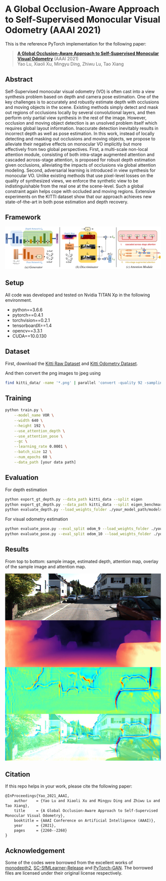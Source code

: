 # A Global Occlusion-Aware Approach to Self-Supervised Monocular Visual Odometry (AAAI 2021)

This is the reference PyTorch implementation for the following paper:

> [**A Global Occlusion-Aware Approach to Self-Supervised Monocular Visual Odometry**](https://ojs.aaai.org/index.php/AAAI/article/view/16325/16132) (AAAI 2021)<br>
> Yao Lu, Xiaoli Xu, Mingyu Ding, Zhiwu Lu, Tao Xiang<br>

## Abstract

Self-Supervised monocular visual odometry (VO) is often cast into a view synthesis problem based on depth and camera pose estimation. One of the key challenges is to accurately and robustly estimate depth with occlusions and moving objects in the scene. Existing methods simply detect and mask out regions of occlusions locally by several convolutional layers, and then perform only partial view synthesis in the rest of the image. However, occlusion and moving object detection is an unsolved problem itself which requires global layout information. Inaccurate detection inevitably results in incorrect depth as well as pose estimation. In this work, instead of locally detecting and masking out occlusions and moving objects, we propose to alleviate their negative effects on monocular VO implicitly but more effectively from two global perspectives. First, a multi-scale non-local attention module, consisting of both intra-stage augmented attention and cascaded across-stage attention, is proposed for robust depth estimation given occlusions, alleviating the impacts of occlusions via global attention modeling. Second, adversarial learning is introduced in view synthesis for monocular VO. Unlike existing methods that use pixel-level losses on the quality of synthesized views, we enforce the synthetic view to be indistinguishable from the real one at the scene-level. Such a global constraint again helps cope with occluded and moving regions. Extensive experiments on the KITTI dataset show that our approach achieves new state-of-the-art in both pose estimation and depth recovery.

## Framework

![framework](./figures/framework.png)

## Setup

All code was developed and tested on Nvidia TITAN Xp in the following environment.
- python==3.6.6
- pytorch==0.4.1
- torchvision==0.2.1
- tensorboardX==1.4
- opencv==3.3.1
- CUDA==10.0.130

## Dataset
First, download the [Kitti Raw Dataset](http://www.cvlibs.net/datasets/kitti/raw_data.php) and [Kitti Odometry Dataset](http://www.cvlibs.net/datasets/kitti/eval_odometry.php).

And then convert the png images to jpeg using

```bash
find kitti_data/ -name '*.png' | parallel 'convert -quality 92 -sampling-factor 2x2,1x1,1x1 {.}.png {.}.jpg && rm {}'
```

## Training

```bash
python train.py \
    --model_name VOR \
    --width 640 \
    --height 192 \
    --use_attention_depth \
    --use_attention_pose \
    --gc \
    --learning_rate 0.0001 \
    --batch_size 12 \
    --num_epochs 60 \
    --data_path [your data path]
```

## Evaluation

For depth estimation

```bash
python export_gt_depth.py --data_path kitti_data --split eigen
python export_gt_depth.py --data_path kitti_data --split eigen_benchmark
python evaluate_depth.py --load_weights_folder ./your_model_path/models/weights_59/ --eval_mono
```

For visual odometry estimation

```bash
python evaluate_pose.py --eval_split odom_9 --load_weights_folder ./your_model_path/models/weights_59 --data_path kitti_odom/
python evaluate_pose.py --eval_split odom_10 --load_weights_folder ./your_model_path/models/weights_59 --data_path kitti_odom/
```

## Results
From top to bottom: sample image, estimated depth, attention map, overlay of the sample image and attention map.

![](./figures/1.png)

## Citation
If this repo helps in your work, please cite the following paper:

```
@InProceedings{Yao_2021_AAAI,
    author    = {Yao Lu and Xiaoli Xu and Mingyu Ding and Zhiwu Lu and Tao Xiang},
    title     = {A Global Occlusion-Aware Approach to Self-Supervised Monocular Visual Odometry},
    booktitle = {AAAI Conference on Artificial Intelligence (AAAI)},
    year      = {2021},
    pages     = {2260--2268}
}
```

## Acknowledgement

Some of the codes were borrowed from the excellent works of [monodepth2]((https://github.com/nianticlabs/monodepth2)), [SC-SfMLearner-Release](https://github.com/JiawangBian/SC-SfMLearner-Release)  and [PyTorch-GAN](https://github.com/eriklindernoren/PyTorch-GAN). The borrowed files are licensed under their original license respectively.


